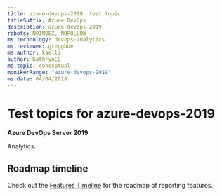 ```yaml
---
title: azure-devops-2019  test topic
titleSuffix: Azure DevOps
description: azure-devops-2019
robots: NOINDEX, NOFOLLOW
ms.technology: devops-analytics
ms.reviewer: greggboe
ms.author: kaelli
author: KathrynEE
ms.topic: conceptual
monikerRange: "azure-devops-2019"
ms.date: 04/04/2018
---
```


# Test topics for azure-devops-2019

**Azure DevOps Server 2019**

Analytics.

## Roadmap timeline

Check out the [Features Timeline](/azure/devops/release-notes/) for the roadmap of reporting features.
